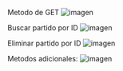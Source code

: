 Metodo de GET
![imagen](https://github.com/user-attachments/assets/ce538478-f1ba-4ddd-9c59-6dfd03f008ca)


Buscar partido por ID
![imagen](https://github.com/user-attachments/assets/43eb5091-4fe3-4681-a53b-b29546576699)

Eliminar partido por ID
![imagen](https://github.com/user-attachments/assets/0cb0ad87-e61f-4ed6-8e70-8bd7dba17be7)


Metodos adicionales:
![imagen](https://github.com/user-attachments/assets/e19d26c7-b8cc-4222-9021-838676379e3d)
